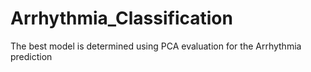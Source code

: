 # Arrhythmia_Classification
The best model is determined using PCA evaluation for the Arrhythmia prediction
